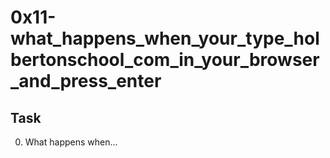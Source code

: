# 0x11-what_happens_when_your_type_holbertonschool_com_in_your_browser_and_press_enter

## Task
0. What happens when...
